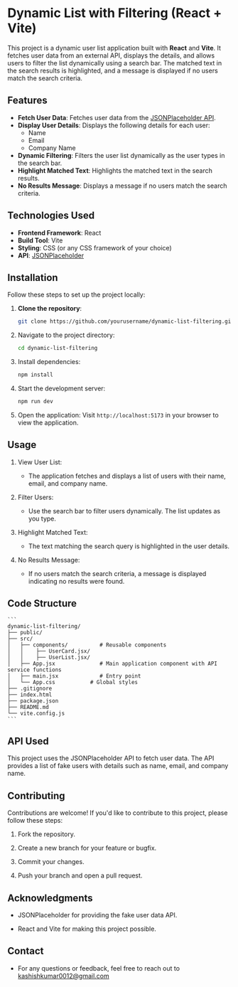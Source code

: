 # Dynamic List with Filtering (React + Vite)

This project is a dynamic user list application built with **React** and **Vite**. It fetches user data from an external API, displays the details, and allows users to filter the list dynamically using a search bar. The matched text in the search results is highlighted, and a message is displayed if no users match the search criteria.

## Features

- **Fetch User Data**: Fetches user data from the [JSONPlaceholder API](https://jsonplaceholder.typicode.com/users).
- **Display User Details**: Displays the following details for each user:
  - Name
  - Email
  - Company Name
- **Dynamic Filtering**: Filters the user list dynamically as the user types in the search bar.
- **Highlight Matched Text**: Highlights the matched text in the search results.
- **No Results Message**: Displays a message if no users match the search criteria.

## Technologies Used

- **Frontend Framework**: React
- **Build Tool**: Vite
- **Styling**: CSS (or any CSS framework of your choice)
- **API**: [JSONPlaceholder](https://jsonplaceholder.typicode.com/users)

## Installation

Follow these steps to set up the project locally:

1. **Clone the repository**:
   ```bash
   git clone https://github.com/yourusername/dynamic-list-filtering.git
   ```

2. Navigate to the project directory:
    ```bash
    cd dynamic-list-filtering
    ```

3. Install dependencies:
    ```bash
    npm install
    ```

4. Start the development server:
    ```bash
    npm run dev
    ```

5. Open the application:
    Visit `http://localhost:5173` in your browser to view the application.

## Usage

1. View User List:

    - The application fetches and displays a list of users with their name, email, and company name.

2. Filter Users:

    - Use the search bar to filter users dynamically. The list updates as you type.

3. Highlight Matched Text:

    - The text matching the search query is highlighted in the user details.

4. No Results Message:

    - If no users match the search criteria, a message is displayed indicating no results were found.

## Code Structure

    ```
    dynamic-list-filtering/
    ├── public/
    ├── src/
    │   ├── components/          # Reusable components
    │   │    ├── UserCard.jsx/
    │   │    ├── UserList.jsx/   
    │   ├── App.jsx              # Main application component with API service functions
    │   ├── main.jsx             # Entry point
    │   └── App.css           # Global styles
    ├── .gitignore
    ├── index.html
    ├── package.json
    ├── README.md
    └── vite.config.js
    ```

## API Used
This project uses the JSONPlaceholder API to fetch user data. The API provides a list of fake users with details such as name, email, and company name.

## Contributing
Contributions are welcome! If you'd like to contribute to this project, please follow these steps:

1. Fork the repository.

2. Create a new branch for your feature or bugfix.

3. Commit your changes.

4. Push your branch and open a pull request.

## Acknowledgments
- JSONPlaceholder for providing the fake user data API.

- React and Vite for making this project possible.

## Contact
- For any questions or feedback, feel free to reach out to kashishkumar0012@gmail.com